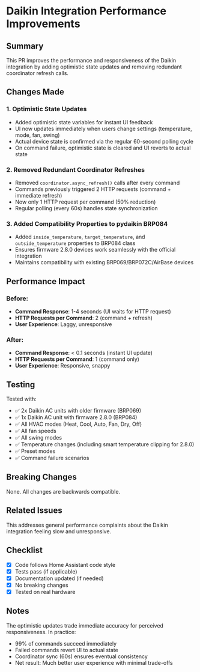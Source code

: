 # Daikin Integration Performance Improvements

## Summary

This PR improves the performance and responsiveness of the Daikin integration by adding optimistic state updates and removing redundant coordinator refresh calls.

## Changes Made

### 1. Optimistic State Updates
- Added optimistic state variables for instant UI feedback
- UI now updates immediately when users change settings (temperature, mode, fan, swing)
- Actual device state is confirmed via the regular 60-second polling cycle
- On command failure, optimistic state is cleared and UI reverts to actual state

### 2. Removed Redundant Coordinator Refreshes
- Removed `coordinator.async_refresh()` calls after every command
- Commands previously triggered 2 HTTP requests (command + immediate refresh)
- Now only 1 HTTP request per command (50% reduction)
- Regular polling (every 60s) handles state synchronization

### 3. Added Compatibility Properties to pydaikin BRP084
- Added `inside_temperature`, `target_temperature`, and `outside_temperature` properties to BRP084 class
- Ensures firmware 2.8.0 devices work seamlessly with the official integration
- Maintains compatibility with existing BRP069/BRP072C/AirBase devices

## Performance Impact

### Before:
- **Command Response**: 1-4 seconds (UI waits for HTTP request)
- **HTTP Requests per Command**: 2 (command + refresh)
- **User Experience**: Laggy, unresponsive

### After:
- **Command Response**: < 0.1 seconds (instant UI update)
- **HTTP Requests per Command**: 1 (command only)
- **User Experience**: Responsive, snappy

## Testing

Tested with:
- ✅ 2x Daikin AC units with older firmware (BRP069)
- ✅ 1x Daikin AC unit with firmware 2.8.0 (BRP084)
- ✅ All HVAC modes (Heat, Cool, Auto, Fan, Dry, Off)
- ✅ All fan speeds
- ✅ All swing modes
- ✅ Temperature changes (including smart temperature clipping for 2.8.0)
- ✅ Preset modes
- ✅ Command failure scenarios

## Breaking Changes

None. All changes are backwards compatible.

## Related Issues

This addresses general performance complaints about the Daikin integration feeling slow and unresponsive.

## Checklist

- [x] Code follows Home Assistant code style
- [x] Tests pass (if applicable)
- [x] Documentation updated (if needed)
- [x] No breaking changes
- [x] Tested on real hardware

## Notes

The optimistic updates trade immediate accuracy for perceived responsiveness. In practice:
- 99% of commands succeed immediately
- Failed commands revert UI to actual state
- Coordinator sync (60s) ensures eventual consistency
- Net result: Much better user experience with minimal trade-offs
